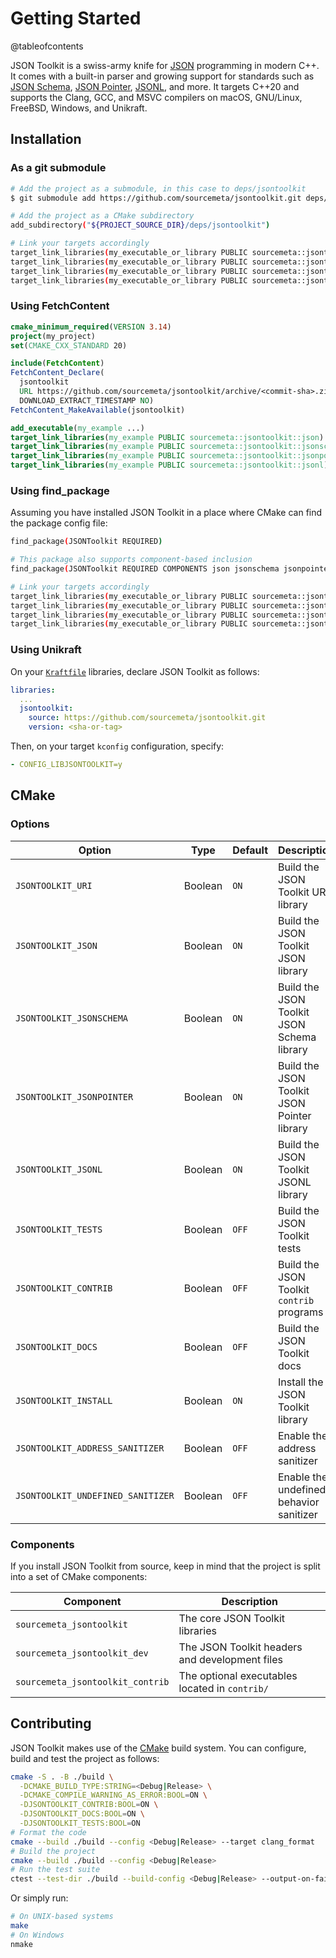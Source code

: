 Getting Started
===============

@tableofcontents

JSON Toolkit is a swiss-army knife for [JSON](https://www.json.org) programming
in modern C++. It comes with a built-in parser and growing support for
standards such as [JSON Schema](http://json-schema.org), [JSON
Pointer](https://www.rfc-editor.org/rfc/rfc6901),
[JSONL](https://jsonlines.org), and more.  It targets C++20 and supports the
Clang, GCC, and MSVC compilers on macOS, GNU/Linux, FreeBSD, Windows, and
Unikraft.

Installation
------------

### As a git submodule

```sh
# Add the project as a submodule, in this case to deps/jsontoolkit
$ git submodule add https://github.com/sourcemeta/jsontoolkit.git deps/jsontoolkit

# Add the project as a CMake subdirectory
add_subdirectory("${PROJECT_SOURCE_DIR}/deps/jsontoolkit")

# Link your targets accordingly
target_link_libraries(my_executable_or_library PUBLIC sourcemeta::jsontoolkit::json)
target_link_libraries(my_executable_or_library PUBLIC sourcemeta::jsontoolkit::jsonschema)
target_link_libraries(my_executable_or_library PUBLIC sourcemeta::jsontoolkit::jsonpointer)
target_link_libraries(my_executable_or_library PUBLIC sourcemeta::jsontoolkit::jsonl)
```

### Using FetchContent

```cmake
cmake_minimum_required(VERSION 3.14)
project(my_project)
set(CMAKE_CXX_STANDARD 20)

include(FetchContent)
FetchContent_Declare(
  jsontoolkit
  URL https://github.com/sourcemeta/jsontoolkit/archive/<commit-sha>.zip
  DOWNLOAD_EXTRACT_TIMESTAMP NO)
FetchContent_MakeAvailable(jsontoolkit)

add_executable(my_example ...)
target_link_libraries(my_example PUBLIC sourcemeta::jsontoolkit::json)
target_link_libraries(my_example PUBLIC sourcemeta::jsontoolkit::jsonschema)
target_link_libraries(my_example PUBLIC sourcemeta::jsontoolkit::jsonpointer)
target_link_libraries(my_example PUBLIC sourcemeta::jsontoolkit::jsonl)
```

### Using find_package

Assuming you have installed JSON Toolkit in a place where CMake can find the
package config file:

```sh
find_package(JSONToolkit REQUIRED)

# This package also supports component-based inclusion
find_package(JSONToolkit REQUIRED COMPONENTS json jsonschema jsonpointer jsonl)

# Link your targets accordingly
target_link_libraries(my_executable_or_library PUBLIC sourcemeta::jsontoolkit::json)
target_link_libraries(my_executable_or_library PUBLIC sourcemeta::jsontoolkit::jsonschema)
target_link_libraries(my_executable_or_library PUBLIC sourcemeta::jsontoolkit::jsonpointer)
target_link_libraries(my_executable_or_library PUBLIC sourcemeta::jsontoolkit::jsonl)
```

### Using Unikraft

On your [`Kraftfile`](https://unikraft.org/docs/cli/reference/kraftfile/v0.5)
libraries, declare JSON Toolkit as follows:

```yml
libraries:
  ...
  jsontoolkit:
    source: https://github.com/sourcemeta/jsontoolkit.git
    version: <sha-or-tag>
```

Then, on your target `kconfig` configuration, specify:

```yml
- CONFIG_LIBJSONTOOLKIT=y
```

CMake
-----

### Options

| Option                            | Type    | Default | Description                                 |
|-----------------------------------|---------|---------|---------------------------------------------|
| `JSONTOOLKIT_URI`                 | Boolean | `ON`    | Build the JSON Toolkit URI library          |
| `JSONTOOLKIT_JSON`                | Boolean | `ON`    | Build the JSON Toolkit JSON library         |
| `JSONTOOLKIT_JSONSCHEMA`          | Boolean | `ON`    | Build the JSON Toolkit JSON Schema library  |
| `JSONTOOLKIT_JSONPOINTER`         | Boolean | `ON`    | Build the JSON Toolkit JSON Pointer library |
| `JSONTOOLKIT_JSONL`               | Boolean | `ON`    | Build the JSON Toolkit JSONL library        |
| `JSONTOOLKIT_TESTS`               | Boolean | `OFF`   | Build the JSON Toolkit tests                |
| `JSONTOOLKIT_CONTRIB`             | Boolean | `OFF`   | Build the JSON Toolkit `contrib` programs   |
| `JSONTOOLKIT_DOCS`                | Boolean | `OFF`   | Build the JSON Toolkit docs                 |
| `JSONTOOLKIT_INSTALL`             | Boolean | `ON`    | Install the JSON Toolkit library            |
| `JSONTOOLKIT_ADDRESS_SANITIZER`   | Boolean | `OFF`   | Enable the address sanitizer                |
| `JSONTOOLKIT_UNDEFINED_SANITIZER` | Boolean | `OFF`   | Enable the undefined behavior sanitizer     |

### Components

If you install JSON Toolkit from source, keep in mind that the project is split
into a set of CMake components:

| Component                        | Description                                    |
|----------------------------------|------------------------------------------------|
| `sourcemeta_jsontoolkit`         | The core JSON Toolkit libraries                |
| `sourcemeta_jsontoolkit_dev`     | The JSON Toolkit headers and development files |
| `sourcemeta_jsontoolkit_contrib` | The optional executables located in `contrib/` |

Contributing
------------

JSON Toolkit makes use of the [CMake](https://cmake.org) build system. You can
configure, build and test the project as follows:

```sh
cmake -S . -B ./build \
  -DCMAKE_BUILD_TYPE:STRING=<Debug|Release> \
  -DCMAKE_COMPILE_WARNING_AS_ERROR:BOOL=ON \
  -DJSONTOOLKIT_CONTRIB:BOOL=ON \
  -DJSONTOOLKIT_DOCS:BOOL=ON \
  -DJSONTOOLKIT_TESTS:BOOL=ON
# Format the code
cmake --build ./build --config <Debug|Release> --target clang_format
# Build the project
cmake --build ./build --config <Debug|Release>
# Run the test suite
ctest --test-dir ./build --build-config <Debug|Release> --output-on-failure --progress
```

Or simply run:

```sh
# On UNIX-based systems
make
# On Windows
nmake
```
